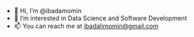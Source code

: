 - 👋 Hi, I’m @ibadamomin
- 👀 I’m interested in Data Science and Software Development
- 📫 You can reach me at ibadalimomin@gmail.com
